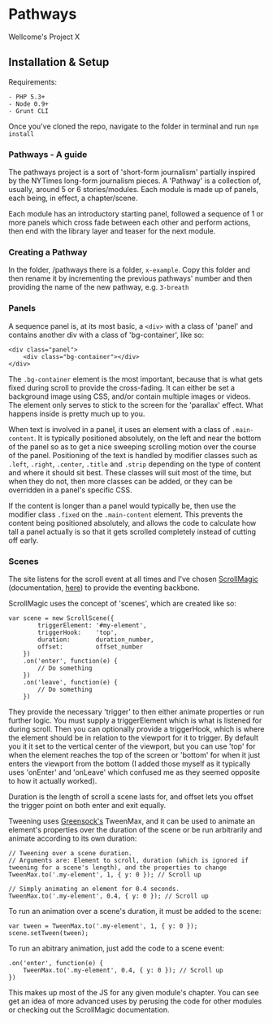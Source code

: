 Pathways
========

Wellcome's Project X

## Installation & Setup

Requirements:

    - PHP 5.3+
    - Node 0.9+
    - Grunt CLI

Once you've cloned the repo, navigate to the folder in terminal and run `npm install`


### Pathways - A guide

The pathways project is a sort of 'short-form journalism' partially inspired by the NYTimes long-form journalism pieces.
A 'Pathway' is a collection of, usually, around 5 or 6 stories/modules. Each module is made up of panels, each being, in effect, a chapter/scene.

Each module has an introductory starting panel, followed a sequence of 1 or more panels which cross fade between each other and perform actions, then end with the library layer and teaser for the next module.


### Creating a Pathway

In the folder, /pathways there is a folder, `x-example`. Copy this folder and then rename it by incrementing the previous pathways' number and then providing the name of the new pathway, e.g. `3-breath`


### Panels

A sequence panel is, at its most basic, a `<div>` with a class of 'panel' and contains another div with a class of 'bg-container', like so:

    <div class="panel">
        <div class="bg-container"></div>
    </div>

The `.bg-container` element is the most important, because that is what gets fixed during scroll to provide the cross-fading. It can either be set a background image using CSS, and/or contain multiple images or videos. The element only serves to stick to the screen for the 'parallax' effect. What happens inside is pretty much up to you.

When text is involved in a panel, it uses an element with a class of `.main-content`. It is typically positioned absolutely, on the left and near the bottom of the panel so as to get a nice sweeping scrolling motion over the course of the panel. Positioning of the text is handled by modifier classes such as `.left`, `.right`, `.center`, `.title` and `.strip` depending on the type of content and where it should sit best. These classes will suit most of the time, but when they do not, then more classes can be added, or they can be overridden in a panel's specific CSS.

If the content is longer than a panel would typically be, then use the modifier class `.fixed` on the `.main-content` element. This prevents the content being positioned absolutely, and allows the code to calculate how tall a panel actually is so that it gets scrolled completely instead of cutting off early.

### Scenes

The site listens for the scroll event at all times and I've chosen [ScrollMagic](http://janpaepke.github.io/ScrollMagic/) (documentation, [here](http://janpaepke.github.io/ScrollMagic/docs/index.html)) to provide the eventing backbone.

ScrollMagic uses the concept of 'scenes', which are created like so:

    var scene = new ScrollScene({
            triggerElement: '#my-element',
            triggerHook:    'top',
            duration:       duration_number,
            offset:         offset_number
        })
        .on('enter', function(e) {
            // Do something
        })
        .on('leave', function(e) {
            // Do something
        })

They provide the necessary 'trigger' to then either animate properties or run further logic. You must supply a triggerElement which is what is listened for during scroll. Then you can optionally provide a triggerHook, which is where the element should be in relation to the viewport for it to trigger. By default you it it set to the vertical center of the viewport, but you can use 'top' for when the element reaches the top of the screen or 'bottom' for when it just enters the viewport from the bottom (I added those myself as it typically uses 'onEnter' and 'onLeave' which confused me as they seemed opposite to how it actually worked).

Duration is the length of scroll a scene lasts for, and offset lets you offset the trigger point on both enter and exit equally.

Tweening uses [Greensock's](http://www.greensock.com/) TweenMax, and it can be used to animate an element's properties over the duration of the scene or be run arbitrarily and animate according to its own duration:

    // Tweening over a scene duration.
    // Arguments are: Element to scroll, duration (which is ignored if tweening for a scene's length), and the properties to change
    TweenMax.to('.my-element', 1, { y: 0 }); // Scroll up

    // Simply animating an element for 0.4 seconds.
    TweenMax.to('.my-element', 0.4, { y: 0 }); // Scroll up

To run an animation over a scene's duration, it must be added to the scene:

    var tween = TweenMax.to('.my-element', 1, { y: 0 });
    scene.setTween(tween);

To run an abitrary animation, just add the code to a scene event:

    .on('enter', function(e) {
        TweenMax.to('.my-element', 0.4, { y: 0 }); // Scroll up
    })

This makes up most of the JS for any given module's chapter. You can see get an idea of more advanced uses by perusing the code for other modules or checking out the ScrollMagic documentation.


